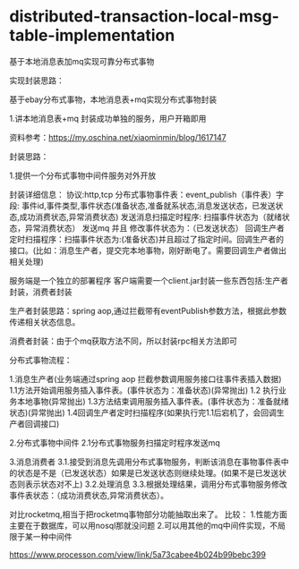# distributed-transaction-local-msg-table-implementation
基于本地消息表加mq实现可靠分布式事物


实现封装思路：

基于ebay分布式事物，本地消息表+mq实现分布式事物封装

1.讲本地消息表+mq 封装成功单独的服务，用户开箱即用

资料参考：https://my.oschina.net/xiaominmin/blog/1617147




封装思路：

1.提供一个分布式事物中间件服务对外开放

封装详细信息：
协议:http,tcp
分布式事物事件表：event_publish（事件表）字段:  事件id,事件类型,事件状态(准备状态,准备就系状态,消息发送状态，已发送状态,成功消费状态,异常消费状态)
发送消息扫描定时程序: 扫描事件状态为（就绪状态，异常消费状态） 发送mq 并且 修改事件状态为：（已发送状态）
回调生产者定时扫描程序：扫描事件状态为:(准备状态)并且超过了指定时间。回调生产者的接口。(比如：消息生产者，提交完本地事物，刚好断电了。需要回调生产者做出相关处理)


服务端是一个独立的部署程序
客户端需要一个client.jar封装一些东西包括:生产者封装，消费者封装

生产者封装思路：spring aop,通过拦截带有eventPublish参数方法，根据此参数传递相关状态信息。


消费者封装：由于个mq获取方法不同，所以封装rpc相关方法即可




分布式事物流程：

1.消息生产者(业务端通过spring aop 拦截参数调用服务接口往事件表插入数据)
1.1方法开始调用服务插入事件表。(事件状态为：准备状态)(异常抛出)
1.2 执行业务本地事物(异常抛出)
1.3方法结束调用服务插入事件表。(事件状态为：准备就绪状态)(异常抛出)
1.4回调生产者定时扫描程序(如果执行完1.1后宕机了，会回调生产者回调接口)



2.分布式事物中间件
2.1分布式事物服务扫描定时程序发送mq


3.消息消费者
3.1.接受到消息先调用分布式事物服务，判断该消息在事物事件表中的状态是不是（已发送状态）如果是已发送状态则继续处理。(如果不是已发送状态则表示状态对不上)
3.2.处理消息
3.3.根据处理结果，调用分布式事物服务修改事件表状态：（成功消费状态,异常消费状态）。



对比rocketmq,相当于把rocketmq事物部分功能抽取出来了。
比较：
1.性能方面主要在于数据库，可以用nosql那就没问题
2.可以用其他的mq中间件实现，不局限于某一种中间件




https://www.processon.com/view/link/5a73cabee4b024b99bebc399
